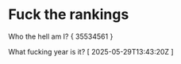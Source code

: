 # Fuck the rankings

Who the hell am I?
{ 35534561 }

What fucking year is it?
[ 2025-05-29T13:43:20Z ]
